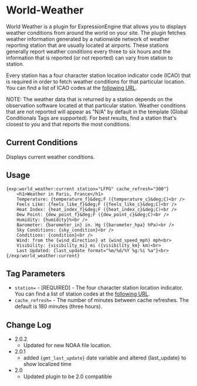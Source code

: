# World-Weather

World Weather is a plugin for ExpressionEngine that allows you to displays weather conditions from around the world on your site. The plugin fetches weather information generated by a nationwide network of weather reporting station that are usually located at airports. These stations generally report weather conditions every three to six hours and the information that is reported (or not reported) can vary from station to station.

Every station has a four character station location indicator code (ICAO) that is required in order to fetch weather conditions for that particular location. You can find a list of ICAO codes at the [following URL](http://weather.gov/tg/siteloc.shtml).

NOTE: The weather data that is returned by a station depends on the observation software located at that particular station. Weather conditions that are not reported will appear as "N/A" by default in the template (Global Conditionals Tags are supported). For best results, find a station that's closest to you and that reports the most conditions.


## Current Conditions

Displays current weather conditions.

## Usage

	{exp:world_weather:current station="LFPG" cache_refresh="300"}
		<h1>Weather in Paris, France</h1>
		Temperature: {temperature_f}&deg;F ({temperature_c}&deg;C)<br />
		Feels Like: {feels_like_f}&deg;F ({feels_like_c}&deg;C)<br />
		Heat Index: {heat_index_f}&deg;F ({heat_index_c}&deg;C)<br />
		Dew Point: {dew_point_f}&deg;F ({dew_point_c}&deg;C)<br />
		Humidity: {humidity}%<br />
		Barometer: {barometer_in} in. Hg ({barometer_hpa} hPa)<br />
		Sky Conditions: {sky_condition}<br />
		Conditions: {condition}<br />
		Wind: from the {wind_direction} at {wind_speed_mph} mph<br>
		Visibility: {visibility_mi} mi ({visibility_km} km)<br>
		Last Updated: {last_update format="%m/%d/%Y %g:%i %a"}<br>
	{/exp:world_weather:current}

## Tag Parameters

- `station=` - [REQUIRED] - The four character station location indicator. You can find a list of station codes at the [following URL](http://weather.gov/tg/siteloc.shtml).
- `cache_refresh=` - The number of minutes between cache refreshes. The default is 180 minutes (three hours).

## Change Log

- 2.0.2
	- Updated for new NOAA file location.
- 2.0.1
	- added `{gmt_last_update}` date variable and altered {last_update} to show localized time
- 2.0
	- Updated plugin to be 2.0 compatible
